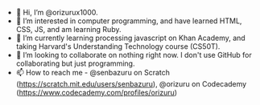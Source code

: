 - 👋 Hi, I’m @orizurux1000.
- 👀 I’m interested in computer programming, and have learned HTML, CSS, JS, and am learning Ruby. 
- 🌱 I’m currently learning processing javascript on Khan Academy, and taking Harvard's Understanding Technology course (CS50T).
- 💞️ I’m looking to collaborate on nothing right now. I don't use GitHub for collaborating but just programming. 
- 📫 How to reach me - @senbazuru on Scratch (https://scratch.mit.edu/users/senbazuru), @orizuru on Codecademy (https://www.codecademy.com/profiles/orizuru)

<!---
orizurux1000/orizurux1000 is a ✨ special ✨ repository because its `README.md` (this file) appears on your GitHub profile.
You can click the Preview link to take a look at your changes.
--->
